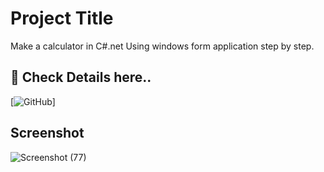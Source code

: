 # Project Title

Make a calculator in C#.net Using windows form application step by step.
## 🔗 Check Details here..
[![GitHub](https://github.com/suraj15122000)]
## Screenshot
![Screenshot (77)](https://github.com/user-attachments/assets/359f8d29-554b-4026-873f-7ef304f92832)

